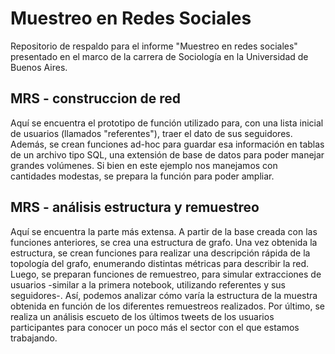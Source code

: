   # Muestreo en Redes Sociales
Repositorio de respaldo para el informe "Muestreo en redes sociales" presentado en el marco de la carrera de Sociología en la Universidad de Buenos Aires.

## MRS - construccion de red
Aquí se encuentra el prototipo de función utilizado para, con una lista inicial de usuarios (llamados "referentes"), traer el dato de sus seguidores. Además, se crean funciones ad-hoc para guardar esa información en tablas de un archivo tipo SQL, una extensión de base de datos para poder manejar grandes volúmenes. Si bien en este ejemplo nos manejamos con cantidades modestas, se prepara la función para poder ampliar. 

## MRS - análisis estructura y remuestreo
Aquí se encuentra la parte más extensa. A partir de la base creada con las funciones anteriores, se crea una estructura de grafo. Una vez obtenida la estructura, se crean funciones para realizar una descripción rápida de la topología del grafo, enumerando distintas métricas para describir la red. Luego, se preparan funciones de remuestreo, para simular extracciones de usuarios -similar a la primera notebook, utilizando referentes y sus seguidores-. Así, podemos analizar cómo varía la estructura de la muestra obtenida en función de los diferentes remuestreos realizados. Por último, se realiza un análisis escueto de los últimos tweets de los usuarios participantes para conocer un poco más el sector con el que estamos trabajando. 
